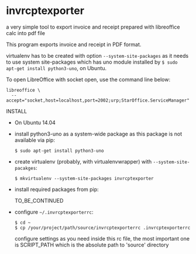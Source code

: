 # invrcptexporter
a very simple tool to export invoice and receipt prepared with libreoffice calc into pdf file

This program exports invoice and receipt in PDF format.

virtualenv has to be created with option `--system-site-packages` as it
needs to use system site-packages which has uno module installed by
`$ sudo apt-get install python3-uno`, on Ubuntu.

To open LibreOffice with socket open, use the command line below:

```
libreoffice \
  --accept="socket,host=localhost,port=2002;urp;StarOffice.ServiceManager"
```

INSTALL

  - On Ubuntu 14.04

  - install python3-uno as a system-wide package as this package is not
    available via pip:

      ```
      $ sudo apt-get install python3-uno
      ```

  - create virtualenv (probably, with virtualenvwrapper) with
    `--system-site-pacakges`:

      ```
      $ mkvirtualenv --system-site-packages invrcptexporter
      ```

  - install required packages from pip:

    TO_BE_CONTINUED

  - configure `~/.invrcptexporterrc`:

      ```
      $ cd ~
      $ cp /your/project/path/source/invrcptexporterrc .invrcptexporterrc
      ```

    configure settings as you need inside this rc file, the most
    important one is SCRIPT_PATH which is the absolute path to 'source'
    directory
